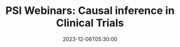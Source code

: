 ---
# Documentation: https://wowchemy.com/docs/managing-content/
type: webinar
title: "PSI Webinars: Causal inference in Clinical Trials"
url_freeregister: https://www.psiweb.org/events/event-item/2023/12/06/default-calendar/psi-webinar(s)-casual-inference-in-clinical-trials
date: 2023-12-06T05:30:00
date_end: 2023-12-14T08:00:00
all_day: false
speaker: "Kelly Van Lancker, Ilya Lipkovich, Martin Ho, Alex Ocampo, Stephen Ruberg, Yongming Qu, Sean Yiu, and Martin Linder"
---